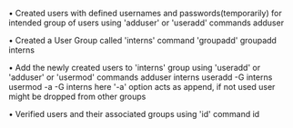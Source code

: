• Created users with defined usernames and passwords(temporarily) for intended group of users using 'adduser' or 'useradd' commands
	adduser <username>

• Created a User Group called 'interns' command 'groupadd'
	groupadd interns

• Add the newly created users to 'interns' group using 'useradd' or 'adduser' or 'usermod' commands
	adduser <username> interns
	useradd -G interns <username>
	usermod -a -G interns <username>
here '-a' option acts as append, if not used user might be dropped from other groups

• Verified users and their associated groups using 'id' command
	id <username>